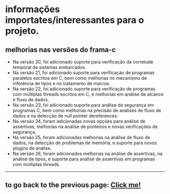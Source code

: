 # informações importates/interessantes para o projeto.

## melhorias nas versões do frama-c

-   Na versão 20, foi adicionado suporte para verificação da corretude temporal de sistemas embarcados.
-   Na versão 21, foi adicionado suporte para verificação de programas paralelos escritos em C, bem como melhorias no mecanismo de inferência de tipos e no tratamento de macros.
-   Na versão 22, foi adicionado suporte para verificação de programas com múltiplas threads escritos em C, e melhorias em análise de alcance e fluxo de dados.
-   Na versão 23, foi adicionado suporte para análise de segurança em programas C, bem como melhorias na precisão de análises de fluxo de dados e na detecção de null pointer dereferences.
-   Na versão 24, foram adicionadas novas opções para análise de assertivas, melhorias na análise de ponteiros e novas verificações de segurança.
-   Na versão 25, foram adicionadas melhorias na análise de fluxo de dados, na detecção de problemas de memória, e suporte para novos plugins de análise.
-   Na versão 26, foram adicionados melhorias na análise de assertivas, na análise de tipos, e suporte para análise de assertivas em programas com múltiplas threads.

---

## to go back to the previous page: [Click me!](../NewVersions.md)
